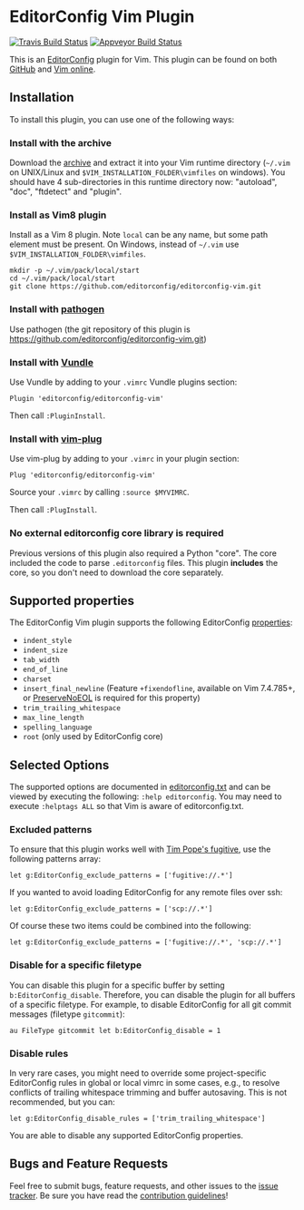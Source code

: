 # EditorConfig Vim Plugin

[![Travis Build Status](https://img.shields.io/travis/cxw42/editorconfig-vim.svg?logo=travis)](https://travis-ci.org/editorconfig/editorconfig-vim)
[![Appveyor Build Status](https://img.shields.io/appveyor/ci/cxw42/editorconfig-vim.svg?logo=appveyor)](https://ci.appveyor.com/project/cxw42/editorconfig-vim)

This is an [EditorConfig][] plugin for Vim. This plugin can be found on both
[GitHub][] and [Vim online][].

## Installation

To install this plugin, you can use one of the following ways:

### Install with the archive

Download the [archive][] and extract it into your Vim runtime directory
(`~/.vim` on UNIX/Linux and `$VIM_INSTALLATION_FOLDER\vimfiles` on windows).
You should have 4 sub-directories in this runtime directory now: "autoload",
"doc", "ftdetect" and "plugin".

### Install as Vim8 plugin

Install as a Vim 8 plugin. Note `local` can be any name, but some path
element must be present. On Windows, instead of `~/.vim` use
`$VIM_INSTALLATION_FOLDER\vimfiles`.
```shell
mkdir -p ~/.vim/pack/local/start
cd ~/.vim/pack/local/start
git clone https://github.com/editorconfig/editorconfig-vim.git
```

### Install with [pathogen][]

Use pathogen (the git repository of this plugin is
https://github.com/editorconfig/editorconfig-vim.git)

### Install with [Vundle][]

Use Vundle by adding to your `.vimrc` Vundle plugins section:

```viml
Plugin 'editorconfig/editorconfig-vim'
```

Then call `:PluginInstall`.

### Install with [vim-plug][]

Use vim-plug by adding to your `.vimrc` in your plugin section:

```viml
Plug 'editorconfig/editorconfig-vim'
```

Source your `.vimrc` by calling `:source $MYVIMRC`.

Then call `:PlugInstall`.

### No external editorconfig core library is required

Previous versions of this plugin also required a Python "core".
The core included the code to parse `.editorconfig` files.
This plugin **includes** the core, so you don't need to download the
core separately.

## Supported properties

The EditorConfig Vim plugin supports the following EditorConfig [properties][]:

* `indent_style`
* `indent_size`
* `tab_width`
* `end_of_line`
* `charset`
* `insert_final_newline` (Feature `+fixendofline`, available on Vim 7.4.785+,
  or [PreserveNoEOL][] is required for this property)
* `trim_trailing_whitespace`
* `max_line_length`
* `spelling_language`
* `root` (only used by EditorConfig core)

## Selected Options

The supported options are documented in [editorconfig.txt][]
and can be viewed by executing the following: `:help editorconfig`. You may
need to execute `:helptags ALL` so that Vim is aware of editorconfig.txt.

### Excluded patterns

To ensure that this plugin works well with [Tim Pope's fugitive][], use the
following patterns array:

```viml
let g:EditorConfig_exclude_patterns = ['fugitive://.*']
```

If you wanted to avoid loading EditorConfig for any remote files over ssh:

```viml
let g:EditorConfig_exclude_patterns = ['scp://.*']
```

Of course these two items could be combined into the following:

```viml
let g:EditorConfig_exclude_patterns = ['fugitive://.*', 'scp://.*']
```

### Disable for a specific filetype

You can disable this plugin for a specific buffer by setting
`b:EditorConfig_disable`.  Therefore, you can disable the
plugin for all buffers of a specific filetype. For example, to disable
EditorConfig for all git commit messages (filetype `gitcommit`):

```viml
au FileType gitcommit let b:EditorConfig_disable = 1
```

### Disable rules

In very rare cases,
you might need to override some project-specific EditorConfig rules in global
or local vimrc in some cases, e.g., to resolve conflicts of trailing whitespace
trimming and buffer autosaving.  This is not recommended, but you can:

```viml
let g:EditorConfig_disable_rules = ['trim_trailing_whitespace']
```

You are able to disable any supported EditorConfig properties.

## Bugs and Feature Requests

Feel free to submit bugs, feature requests, and other issues to the
[issue tracker][]. Be sure you have read the [contribution guidelines][]!

[EditorConfig]: http://editorconfig.org
[GitHub]: https://github.com/editorconfig/editorconfig-vim
[PreserveNoEOL]: http://www.vim.org/scripts/script.php?script_id=4550
[Tim Pope's fugitive]: https://github.com/tpope/vim-fugitive
[Vim online]: http://www.vim.org/scripts/script.php?script_id=3934
[Vundle]: https://github.com/gmarik/Vundle.vim
[archive]: https://github.com/editorconfig/editorconfig-vim/archive/master.zip
[contribution guidelines]: https://github.com/editorconfig/editorconfig/blob/master/CONTRIBUTING.md#submitting-an-issue
[issue tracker]: https://github.com/editorconfig/editorconfig-vim/issues
[pathogen]: https://github.com/tpope/vim-pathogen
[properties]: http://github.com/editorconfig/editorconfig/wiki/EditorConfig-Properties
[editorconfig.txt]: https://github.com/editorconfig/editorconfig-vim/blob/master/doc/editorconfig.txt
[vim-plug]: https://github.com/junegunn/vim-plug
